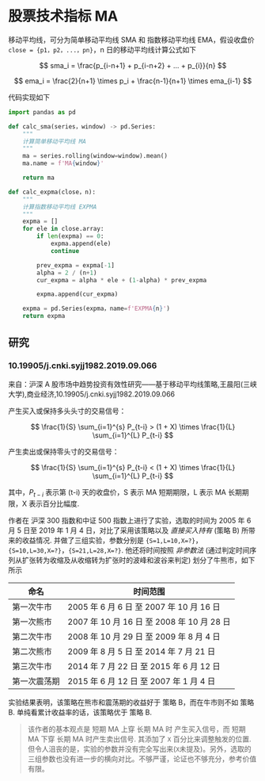 # 股票技术指标 MA

移动平均线，可分为简单移动平均线 SMA 和 指数移动平均线 EMA，假设收盘价 `close = {p1，p2，...，pn}`，n 日的移动平均线计算公式如下

$$
sma_i = \frac{p_{i-n+1} + p_{i-n+2} + ... + p_{i}}{n}
$$

$$
ema_i = \frac{2}{n+1} \times p_i + \frac{n-1}{n+1} \times ema_{i-1}
$$

代码实现如下

```py
import pandas as pd

def calc_sma(series，window) -> pd.Series:
    """
    计算简单移动平均线 MA
    """
    ma = series.rolling(window=window).mean()
    ma.name = f'MA{window}'

    return ma

def calc_expma(close，n):
    """
    计算指数移动平均线 EXPMA
    """
    expma = []
    for ele in close.array:
        if len(expma) == 0:
            expma.append(ele)
            continue

        prev_expma = expma[-1]
        alpha = 2 / (n+1)
        cur_expma = alpha * ele + (1-alpha) * prev_expma

        expma.append(cur_expma)

    expma = pd.Series(expma，name=f'EXPMA{n}')
    return expma
```

## 研究

### 10.19905/j.cnki.syjj1982.2019.09.066

来自：沪深 A 股市场中趋势投资有效性研究——基于移动平均线策略,王晨阳(三峡大学),商业经济,10.19905/j.cnki.syjj1982.2019.09.066

产生买入或保持多头头寸的交易信号：

$$
\frac{1}{S} \sum_{i=1}^{s} P_{t-i} > (1 + X) \times \frac{1}{L} \sum_{i=1}^{L} P_{t-i}
$$

产生卖出或保持零头寸的交易信号：

$$
\frac{1}{S} \sum_{i=1}^{s} P_{t-i} < (1 + X) \times \frac{1}{L} \sum_{i=1}^{L} P_{t-i}
$$

其中，$P_{t-i}$ 表示第 (t-i) 天的收盘价，S 表示 MA 短期期限，L 表示 MA 长期期限，X 表示百分比幅度.

作者在 沪深 300 指数和中证 500 指数上进行了实验，选取的时间为 2005 年 6 月 5 日至 2019 年 1 月 4 日，对比了采用该策略以及 _直接买入持有_ (策略 B) 所带来的收益情况. 并做了三组实验，参数分别是 `{S=1,L=10,X=?}`，`{S=10,L=30,X=?}`，`{S=21,L=28,X=?}`. 他还将时间按照 _非参数法_ (通过判定时间序列从扩张转为收缩及从收缩转为扩张时的波峰和波谷来判定) 划分了牛熊市，如下所示

| 命名         | 时间范围                                   |
| ------------ | ------------------------------------------ |
| 第一次牛市   | 2005 年 6 月 6 日 至 2007 年 10 月 16 日   |
| 第一次熊市   | 2007 年 10 月 16 日 至 2008 年 10 月 28 日 |
| 第二次牛市   | 2008 年 10 月 29 日 至 2009 年 8 月 4 日   |
| 第二次熊市   | 2009 年 8 月 5 日 至 2014 年 7 月 21 日    |
| 第三次牛市   | 2014 年 7 月 22 日 至 2015 年 6 月 12 日   |
| 第一次震荡期 | 2015 年 6 月 12 日 至 2007 年 1 月 4 日    |

实验结果表明，该策略在熊市和震荡期的收益好于 策略 B，而在牛市则不如 策略 B. 单纯看累计收益率的话，该策略优于 策略 B.

> 该作者的基本观点是 短期 MA 上穿 长期 MA 时 产生买入信号，而 短期 MA 下穿 长期 MA 时产生卖出信号. 其添加了 `X` 百分比来调整触发的位置. 但令人沮丧的是，实验的参数并没有完全写出来(`X`未提及)。另外，选取的三组参数也没有进一步的横向对比。不够严谨，论证也不够充分，参考价值有限。
